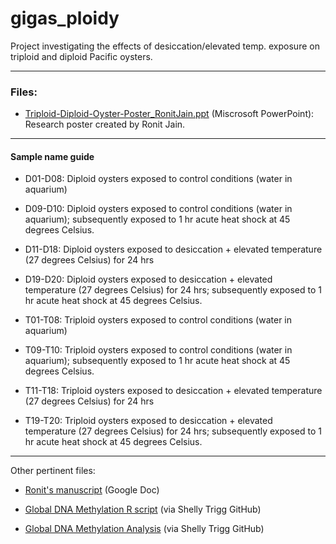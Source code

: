 # gigas_ploidy
Project investigating the effects of desiccation/elevated temp. exposure on triploid and diploid Pacific oysters.

---

### Files:

- [Triploid-Diploid-Oyster-Poster_RonitJain.ppt](https://github.com/RobertsLab/gigas_ploidy/blob/master/Triploid-Diploid-Oyster-Poster_RonitJain.pptx) (Miscrosoft PowerPoint): Research poster created by Ronit Jain.

---

#### Sample name guide

- D01-D08: Diploid oysters exposed to control conditions (water in aquarium)

- D09-D10: Diploid oysters exposed to control conditions (water in aquarium); subsequently exposed to 1 hr acute heat shock at 45 degrees Celsius.

- D11-D18: Diploid oysters exposed to desiccation + elevated temperature (27 degrees Celsius) for 24 hrs

- D19-D20: Diploid oysters exposed to desiccation + elevated temperature (27 degrees Celsius) for 24 hrs; subsequently exposed to 1 hr acute heat shock at 45 degrees Celsius.

- T01-T08: Triploid oysters exposed to control conditions (water in aquarium)

- T09-T10: Triploid oysters exposed to control conditions (water in aquarium); subsequently exposed to 1 hr acute heat shock at 45 degrees Celsius.

- T11-T18: Triploid oysters exposed to desiccation + elevated temperature (27 degrees Celsius) for 24 hrs

- T19-T20: Triploid oysters exposed to desiccation + elevated temperature (27 degrees Celsius) for 24 hrs; subsequently exposed to 1 hr acute heat shock at 45 degrees Celsius.

---

Other pertinent files:

- [Ronit's manuscript](https://docs.google.com/document/d/1nwY9I3pVzF5Xlfdzb7SdO1QKaNp5qyj0DuPCCa_YXi8/edit?usp=sharing) (Google Doc)

- [Global DNA Methylation R script](https://github.com/shellytrigg/C_gigas/blob/master/Polyploids/GlobalDNAMeth_Polyploids.R) (via Shelly Trigg GitHub)

- [Global DNA Methylation Analysis](https://github.com/shellytrigg/C_gigas/blob/master/Polyploids/GlobalDNAMeth_Polyploids.md) (via Shelly Trigg GitHub)


